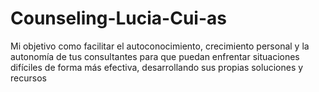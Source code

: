 # Counseling-Lucia-Cui-as
Mi objetivo como facilitar el autoconocimiento, crecimiento personal y la autonomía de tus consultantes para que puedan enfrentar situaciones difíciles de forma más efectiva, desarrollando sus propias soluciones y recursos
